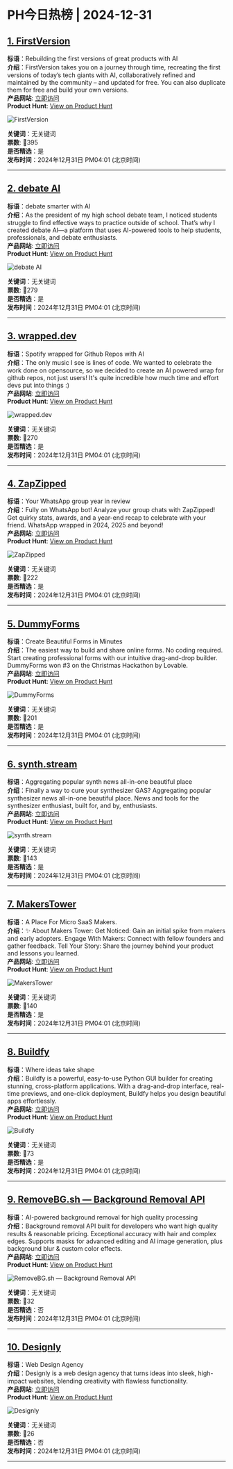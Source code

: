 # PH今日热榜 | 2024-12-31

## [1. FirstVersion](https://www.producthunt.com/posts/firstversion?utm_campaign=producthunt-api&utm_medium=api-v2&utm_source=Application%3A+linewalker+%28ID%3A+135281%29)  
**标语**：Rebuilding the first versions of great products with AI  
**介绍**：FirstVersion takes you on a journey through time, recreating the first versions of today’s tech giants with AI, collaboratively refined and maintained by the community – and updated for free. You can also duplicate them for free and build your own versions.  
**产品网站**: [立即访问](https://www.producthunt.com/r/ESLLTQXL7K5MML?utm_campaign=producthunt-api&utm_medium=api-v2&utm_source=Application%3A+linewalker+%28ID%3A+135281%29)  
**Product Hunt**: [View on Product Hunt](https://www.producthunt.com/posts/firstversion?utm_campaign=producthunt-api&utm_medium=api-v2&utm_source=Application%3A+linewalker+%28ID%3A+135281%29)  

![FirstVersion](https://ph-files.imgix.net/26219870-2580-4615-b97a-50334c22cce9.png?auto=format&fit=crop&frame=1&h=512&w=1024)  

**关键词**：无关键词  
**票数**: 🔺395  
**是否精选**：是  
**发布时间**：2024年12月31日 PM04:01 (北京时间)  

---

## [2. debate AI](https://www.producthunt.com/posts/debate-ai?utm_campaign=producthunt-api&utm_medium=api-v2&utm_source=Application%3A+linewalker+%28ID%3A+135281%29)  
**标语**：debate smarter with AI  
**介绍**：As the president of my high school debate team, I noticed students struggle to find effective ways to practice outside of school. That’s why I created debate AI—a platform that uses AI-powered tools to help students, professionals, and debate enthusiasts.  
**产品网站**: [立即访问](https://www.producthunt.com/r/JWYO5UNVDNO2EN?utm_campaign=producthunt-api&utm_medium=api-v2&utm_source=Application%3A+linewalker+%28ID%3A+135281%29)  
**Product Hunt**: [View on Product Hunt](https://www.producthunt.com/posts/debate-ai?utm_campaign=producthunt-api&utm_medium=api-v2&utm_source=Application%3A+linewalker+%28ID%3A+135281%29)  

![debate AI](https://ph-files.imgix.net/9c424a26-efe2-4003-b228-e7f941d72a30.png?auto=format&fit=crop&frame=1&h=512&w=1024)  

**关键词**：无关键词  
**票数**: 🔺279  
**是否精选**：是  
**发布时间**：2024年12月31日 PM04:01 (北京时间)  

---

## [3. wrapped.dev](https://www.producthunt.com/posts/wrapped-dev?utm_campaign=producthunt-api&utm_medium=api-v2&utm_source=Application%3A+linewalker+%28ID%3A+135281%29)  
**标语**：Spotify wrapped for Github Repos with AI  
**介绍**：The only music I see is lines of code. We wanted to celebrate the work done on opensource, so we decided to create an AI powered wrap for github repos, not just users! It's quite incredible how much time and effort devs put into things :)  
**产品网站**: [立即访问](https://www.producthunt.com/r/ZVUZKDM2SRHF4I?utm_campaign=producthunt-api&utm_medium=api-v2&utm_source=Application%3A+linewalker+%28ID%3A+135281%29)  
**Product Hunt**: [View on Product Hunt](https://www.producthunt.com/posts/wrapped-dev?utm_campaign=producthunt-api&utm_medium=api-v2&utm_source=Application%3A+linewalker+%28ID%3A+135281%29)  

![wrapped.dev](https://ph-files.imgix.net/f1725f19-ae9f-450a-8ab6-4502ac817b8b.png?auto=format&fit=crop&frame=1&h=512&w=1024)  

**关键词**：无关键词  
**票数**: 🔺270  
**是否精选**：是  
**发布时间**：2024年12月31日 PM04:01 (北京时间)  

---

## [4. ZapZipped](https://www.producthunt.com/posts/zapzipped?utm_campaign=producthunt-api&utm_medium=api-v2&utm_source=Application%3A+linewalker+%28ID%3A+135281%29)  
**标语**：Your WhatsApp group year in review  
**介绍**：Fully on WhatsApp bot! Analyze your group chats with ZapZipped! Get quirky stats, awards, and a year-end recap to celebrate with your friend. WhatsApp wrapped in 2024, 2025 and beyond!  
**产品网站**: [立即访问](https://www.producthunt.com/r/ICZETFFWQBNLNZ?utm_campaign=producthunt-api&utm_medium=api-v2&utm_source=Application%3A+linewalker+%28ID%3A+135281%29)  
**Product Hunt**: [View on Product Hunt](https://www.producthunt.com/posts/zapzipped?utm_campaign=producthunt-api&utm_medium=api-v2&utm_source=Application%3A+linewalker+%28ID%3A+135281%29)  

![ZapZipped](https://ph-files.imgix.net/bed1ebca-4ca6-469d-b64b-bde280d207ea.png?auto=format&fit=crop&frame=1&h=512&w=1024)  

**关键词**：无关键词  
**票数**: 🔺222  
**是否精选**：是  
**发布时间**：2024年12月31日 PM04:01 (北京时间)  

---

## [5. DummyForms](https://www.producthunt.com/posts/dummyforms?utm_campaign=producthunt-api&utm_medium=api-v2&utm_source=Application%3A+linewalker+%28ID%3A+135281%29)  
**标语**：Create Beautiful Forms in Minutes  
**介绍**：The easiest way to build and share online forms. No coding required. Start creating professional forms with our intuitive drag-and-drop builder. DummyForms won #3 on the Christmas Hackathon by Lovable.  
**产品网站**: [立即访问](https://www.producthunt.com/r/JUCNXBDVFJVW3U?utm_campaign=producthunt-api&utm_medium=api-v2&utm_source=Application%3A+linewalker+%28ID%3A+135281%29)  
**Product Hunt**: [View on Product Hunt](https://www.producthunt.com/posts/dummyforms?utm_campaign=producthunt-api&utm_medium=api-v2&utm_source=Application%3A+linewalker+%28ID%3A+135281%29)  

![DummyForms](https://ph-files.imgix.net/e99ef8d0-b0a5-4e5a-ad28-94eebf624a2a.png?auto=format&fit=crop&frame=1&h=512&w=1024)  

**关键词**：无关键词  
**票数**: 🔺201  
**是否精选**：是  
**发布时间**：2024年12月31日 PM04:01 (北京时间)  

---

## [6. synth.stream](https://www.producthunt.com/posts/synth-stream?utm_campaign=producthunt-api&utm_medium=api-v2&utm_source=Application%3A+linewalker+%28ID%3A+135281%29)  
**标语**：Aggregating popular synth news all-in-one beautiful place  
**介绍**：Finally a way to cure your synthesizer GAS? Aggregating popular synthesizer news all-in-one beautiful place. News and tools for the synthesizer enthusiast, built for, and by, enthusiasts.  
**产品网站**: [立即访问](https://www.producthunt.com/r/R6ONT6DOA5VFZB?utm_campaign=producthunt-api&utm_medium=api-v2&utm_source=Application%3A+linewalker+%28ID%3A+135281%29)  
**Product Hunt**: [View on Product Hunt](https://www.producthunt.com/posts/synth-stream?utm_campaign=producthunt-api&utm_medium=api-v2&utm_source=Application%3A+linewalker+%28ID%3A+135281%29)  

![synth.stream](https://ph-files.imgix.net/0d5d6988-00b3-4159-8fd2-2763ae8b405c.jpeg?auto=format&fit=crop&frame=1&h=512&w=1024)  

**关键词**：无关键词  
**票数**: 🔺143  
**是否精选**：是  
**发布时间**：2024年12月31日 PM04:01 (北京时间)  

---

## [7. MakersTower](https://www.producthunt.com/posts/makerstower?utm_campaign=producthunt-api&utm_medium=api-v2&utm_source=Application%3A+linewalker+%28ID%3A+135281%29)  
**标语**：A Place For Micro SaaS Makers.  
**介绍**：✨ About Makers Tower: Get Noticed: Gain an initial spike from makers and early adopters. Engage With Makers: Connect with fellow founders and gather feedback. Tell Your Story: Share the journey behind your product and lessons you learned.  
**产品网站**: [立即访问](https://www.producthunt.com/r/5CZPOFM7OW2HXQ?utm_campaign=producthunt-api&utm_medium=api-v2&utm_source=Application%3A+linewalker+%28ID%3A+135281%29)  
**Product Hunt**: [View on Product Hunt](https://www.producthunt.com/posts/makerstower?utm_campaign=producthunt-api&utm_medium=api-v2&utm_source=Application%3A+linewalker+%28ID%3A+135281%29)  

![MakersTower](https://ph-files.imgix.net/c2f03661-f930-474d-b741-f9eb7ca74d5e.png?auto=format&fit=crop&frame=1&h=512&w=1024)  

**关键词**：无关键词  
**票数**: 🔺140  
**是否精选**：是  
**发布时间**：2024年12月31日 PM04:01 (北京时间)  

---

## [8. Buildfy](https://www.producthunt.com/posts/buildfy?utm_campaign=producthunt-api&utm_medium=api-v2&utm_source=Application%3A+linewalker+%28ID%3A+135281%29)  
**标语**：Where ideas take shape  
**介绍**：Buildfy is a powerful, easy-to-use Python GUI builder for creating stunning, cross-platform applications. With a drag-and-drop interface, real-time previews, and one-click deployment, Buildfy helps you design beautiful apps effortlessly.  
**产品网站**: [立即访问](https://www.producthunt.com/r/WTVFGE7ORRDTCT?utm_campaign=producthunt-api&utm_medium=api-v2&utm_source=Application%3A+linewalker+%28ID%3A+135281%29)  
**Product Hunt**: [View on Product Hunt](https://www.producthunt.com/posts/buildfy?utm_campaign=producthunt-api&utm_medium=api-v2&utm_source=Application%3A+linewalker+%28ID%3A+135281%29)  

![Buildfy](https://ph-files.imgix.net/8f62528a-d6c6-4804-9af5-c56644135235.png?auto=format&fit=crop&frame=1&h=512&w=1024)  

**关键词**：无关键词  
**票数**: 🔺73  
**是否精选**：是  
**发布时间**：2024年12月31日 PM04:01 (北京时间)  

---

## [9. RemoveBG.sh — Background Removal API](https://www.producthunt.com/posts/removebg-sh-background-removal-api?utm_campaign=producthunt-api&utm_medium=api-v2&utm_source=Application%3A+linewalker+%28ID%3A+135281%29)  
**标语**：AI-powered background removal for high quality processing  
**介绍**：Background removal API built for developers who want high quality results & reasonable pricing. Exceptional accuracy with hair and complex edges. Supports masks for advanced editing and AI image generation, plus background blur & custom color effects.  
**产品网站**: [立即访问](https://www.producthunt.com/r/25ZNE74JZCMDQX?utm_campaign=producthunt-api&utm_medium=api-v2&utm_source=Application%3A+linewalker+%28ID%3A+135281%29)  
**Product Hunt**: [View on Product Hunt](https://www.producthunt.com/posts/removebg-sh-background-removal-api?utm_campaign=producthunt-api&utm_medium=api-v2&utm_source=Application%3A+linewalker+%28ID%3A+135281%29)  

![RemoveBG.sh — Background Removal API](https://ph-files.imgix.net/1b1202c0-4c77-4a2c-beb5-0b5d492cbacb.jpeg?auto=format&fit=crop&frame=1&h=512&w=1024)  

**关键词**：无关键词  
**票数**: 🔺32  
**是否精选**：否  
**发布时间**：2024年12月31日 PM04:01 (北京时间)  

---

## [10. Designly](https://www.producthunt.com/posts/designly-2?utm_campaign=producthunt-api&utm_medium=api-v2&utm_source=Application%3A+linewalker+%28ID%3A+135281%29)  
**标语**：Web Design Agency   
**介绍**：Designly is a web design agency that turns ideas into sleek, high-impact websites, blending creativity with flawless functionality.  
**产品网站**: [立即访问](https://www.producthunt.com/r/W22UH3CIIXMKAO?utm_campaign=producthunt-api&utm_medium=api-v2&utm_source=Application%3A+linewalker+%28ID%3A+135281%29)  
**Product Hunt**: [View on Product Hunt](https://www.producthunt.com/posts/designly-2?utm_campaign=producthunt-api&utm_medium=api-v2&utm_source=Application%3A+linewalker+%28ID%3A+135281%29)  

![Designly](https://ph-files.imgix.net/d76c5fb2-44d3-41ce-8da4-afab533e34df.png?auto=format&fit=crop&frame=1&h=512&w=1024)  

**关键词**：无关键词  
**票数**: 🔺26  
**是否精选**：否  
**发布时间**：2024年12月31日 PM04:01 (北京时间)  

---

